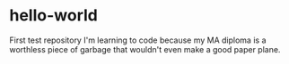 # hello-world
First test repository
I'm learning to code because my MA diploma is a worthless piece of garbage that wouldn't even make a good paper plane. 
